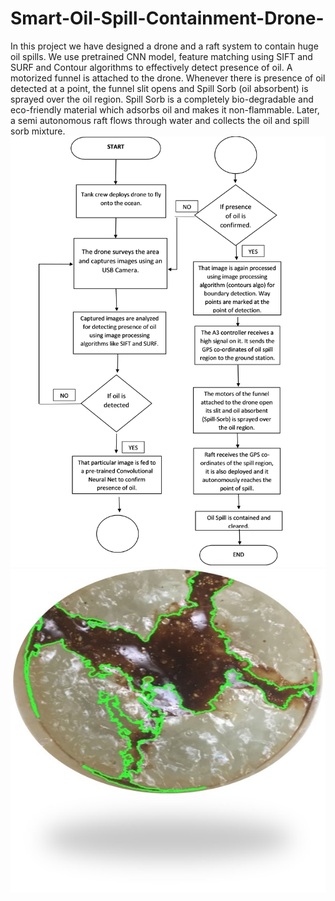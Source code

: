 # Smart-Oil-Spill-Containment-Drone-
In this project we have designed a drone and a raft system to contain huge oil spills. We use pretrained CNN model, feature matching using SIFT and SURF and Contour algorithms to effectively detect presence of oil. A motorized funnel is attached to the drone. Whenever there is presence of oil detected at a point, the funnel slit opens and Spill Sorb (oil absorbent) is sprayed over the oil region. Spill Sorb is a completely bio-degradable and eco-friendly material which adsorbs oil and makes it non-flammable. Later, a semi autonomous raft flows through water and collects the oil and spill sorb mixture. 
![Flow](https://github.com/PatilVrush/Smart-Oil-Spill-Containment-Drone-/blob/master/flow.png)
![Result](https://github.com/PatilVrush/Smart-Oil-Spill-Containment-Drone-/blob/master/Picture1.jpg)
